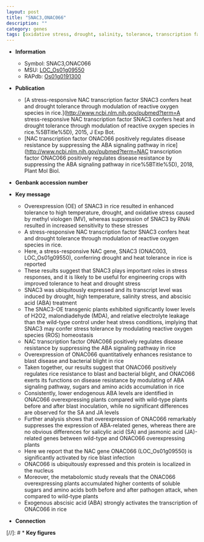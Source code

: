 ```yaml
---
layout: post
title: "SNAC3,ONAC066"
description: ""
category: genes
tags: [oxidative stress, drought, salinity, tolerance, transcription factor, oxidative, drought tolerance, salinity stress, stress, homeostasis, drought stress, abscisic acid, stress tolerance, stress response, reactive oxygen species, resistance,  ABA , disease, salicylic acid, blast, disease resistance, nucleus, jasmonic, jasmonic acid, ABA,  ja , blight, JA,  sa , SA, pathogen, blast disease, bacterial blight]
---
```


* **Information**  
    + Symbol: SNAC3,ONAC066  
    + MSU: [LOC_Os01g09550](http://rice.plantbiology.msu.edu/cgi-bin/ORF_infopage.cgi?orf=LOC_Os01g09550)  
    + RAPdb: [Os01g0191300](http://rapdb.dna.affrc.go.jp/viewer/gbrowse_details/irgsp1?name=Os01g0191300)  

* **Publication**  
    + [A stress-responsive NAC transcription factor SNAC3 confers heat and drought tolerance through modulation of reactive oxygen species in rice.](http://www.ncbi.nlm.nih.gov/pubmed?term=A stress-responsive NAC transcription factor SNAC3 confers heat and drought tolerance through modulation of reactive oxygen species in rice.%5BTitle%5D), 2015, J Exp Bot.
    + [NAC transcription factor ONAC066 positively regulates disease resistance by suppressing the ABA signaling pathway in rice](http://www.ncbi.nlm.nih.gov/pubmed?term=NAC transcription factor ONAC066 positively regulates disease resistance by suppressing the ABA signaling pathway in rice%5BTitle%5D), 2018, Plant Mol Biol.

* **Genbank accession number**  

* **Key message**  
    + Overexpression (OE) of SNAC3 in rice resulted in enhanced tolerance to high temperature, drought, and oxidative stress caused by methyl viologen (MV), whereas suppression of SNAC3 by RNAi resulted in increased sensitivity to these stresses
    + A stress-responsive NAC transcription factor SNAC3 confers heat and drought tolerance through modulation of reactive oxygen species in rice.
    + Here, a stress-responsive NAC gene, SNAC3 (ONAC003, LOC_Os01g09550), conferring drought and heat tolerance in rice is reported
    + These results suggest that SNAC3 plays important roles in stress responses, and it is likely to be useful for engineering crops with improved tolerance to heat and drought stress
    + SNAC3 was ubiquitously expressed and its transcript level was induced by drought, high temperature, salinity stress, and abscisic acid (ABA) treatment
    + The SNAC3-OE transgenic plants exhibited significantly lower levels of H2O2, malondiadehyde (MDA), and relative electrolyte leakage than the wild-type control under heat stress conditions, implying that SNAC3 may confer stress tolerance by modulating reactive oxygen species (ROS) homeostasis
    + NAC transcription factor ONAC066 positively regulates disease resistance by suppressing the ABA signaling pathway in rice
    + Overexpression of ONAC066 quantitatively enhances resistance to blast disease and bacterial blight in rice
    + Taken together, our results suggest that ONAC066 positively regulates rice resistance to blast and bacterial blight, and ONAC066 exerts its functions on disease resistance by modulating of ABA signaling pathway, sugars and amino acids accumulation in rice
    + Consistently, lower endogenous ABA levels are identified in ONAC066 overexpressing plants compared with wild-type plants before and after blast inoculation, while no significant differences are observed for the SA and JA levels
    + Further analysis shows that overexpression of ONAC066 remarkably suppresses the expression of ABA-related genes, whereas there  are no obvious differences for salicylic acid (SA) and jasmonic acid (JA)-related genes between wild-type and ONAC066 overexpressing plants
    + Here we report that the NAC gene ONAC066 (LOC_Os01g09550) is significantly activated by rice blast infection
    + ONAC066 is ubiquitously expressed and this protein is localized in the nucleus
    + Moreover, the metabolomic study reveals that the ONAC066 overexpressing plants accumulated higher contents of soluble sugars and amino acids both before and after pathogen attack, when compared to wild-type plants
    + Exogenous abscisic acid (ABA) strongly activates the transcription of ONAC066 in rice

* **Connection**  

[//]: # * **Key figures**  


